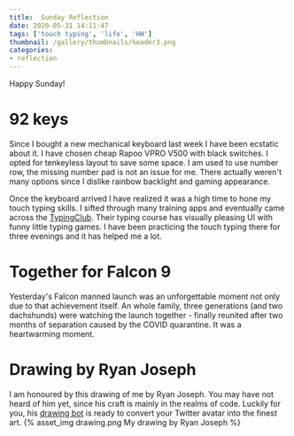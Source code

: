 ```yaml
---
title:  Sunday Reflection
date: 2020-05-31 14:11:47
tags: ['touch typing', 'life', 'HW']
thumbnail: /gallery/thumbnails/header3.png
categories:
- reflection
---
```

Happy Sunday!

# 92 keys
Since I bought a new mechanical keyboard last week I have been ecstatic about it. I have chosen cheap Rapoo VPRO V500 with black switches. I opted for tenkeyless layout to save some space. I am used to use number row, the missing number pad is not an issue for me. There actually weren't many options since I dislike rainbow backlight and gaming appearance.

Once the keyboard arrived I have realized it was a high time to hone my touch typing skills. I sifted through many training apps and eventually came across the [TypingClub](https://www.typingclub.com/). Their typing course has visually pleasing UI with funny little typing games. I have been practicing the touch typing there for three evenings and it has helped me a lot.

# Together for Falcon 9 
Yesterday's Falcon manned launch was an unforgettable moment not only due to that achievement itself. An whole family, three generations (and two dachshunds) were watching the launch together - finally reunited after two months of separation caused by the COVID quarantine. It was a heartwarming moment. 

# Drawing by Ryan Joseph
I am honoured by this drawing of me by Ryan Joseph. You may have not heard of him yet, since his craft is mainly in the realms of code. Luckily for you, his [drawing bot](https://twitter.com/RyanJosephDev/status/1266046173204398080) is ready to convert your Twitter avatar into the finest art.
{% asset_img drawing.png My drawing by Ryan Joseph %}
